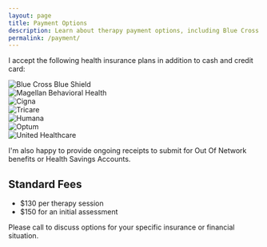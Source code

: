 ```yaml
---
layout: page
title: Payment Options
description: Learn about therapy payment options, including Blue Cross Blue Sheild PPO, Magellan Behavioral Health and Cigna.
permalink: /payment/
---
```



<p>I accept the following health insurance plans in addition to cash and credit card:</p>

<div class="row">
	<div class="col-xs-4">
		<img src="{{site.baseurl}}/img/blue-cross-blue-shield.png" alt="Blue Cross Blue Shield" class="img-responsive">
	</div>
	<div class="col-xs-4">
		<img src="{{site.baseurl}}/img/magellan-behavioral-health.png" alt="Magellan Behavioral Health" class="img-responsive">
	</div>
	<div class="col-xs-4">				
		<img src="{{site.baseurl}}/img/cigna.png" alt="Cigna" class="img-responsive">
	</div>
	<div class="col-xs-4">				
		<img src="{{site.baseurl}}/img/tricare.png" alt="Tricare" class="img-responsive">
	</div>
	<div class="col-xs-4">				
		<img src="{{site.baseurl}}/img/humana.png" alt="Humana" class="img-responsive">
	</div>
	<div class="col-xs-4">				
		<img src="{{site.baseurl}}/img/optum.png" alt="Optum" class="img-responsive">
	</div>
	<div class="col-xs-4">				
		<img src="{{site.baseurl}}/img/united-healthcare.png" alt="United Healthcare" class="img-responsive">
	</div>
</div>

<p>I'm also happy to provide ongoing receipts to submit for Out Of Network benefits or Health Savings Accounts.</p>

<h2>Standard Fees</h2>
<ul class="list-unstyled">
	<li>$130 per therapy session</li>
	<li>$150 for an initial assessment</li>
</ul>

<p>Please call to discuss options for your specific insurance or financial situation.</p>
